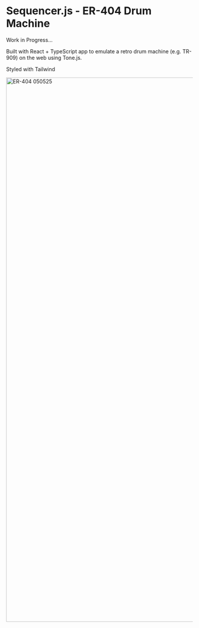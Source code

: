 # Sequencer.js - ER-404 Drum Machine

Work in Progress...

Built with React + TypeScript app to emulate a retro drum machine (e.g. TR-909) on the web using Tone.js. 

Styled with Tailwind 

<img width="1470" alt="ER-404 050525" src="https://github.com/user-attachments/assets/3ce6edd4-cfa0-474d-b71e-0f5dd5782e2c" />

